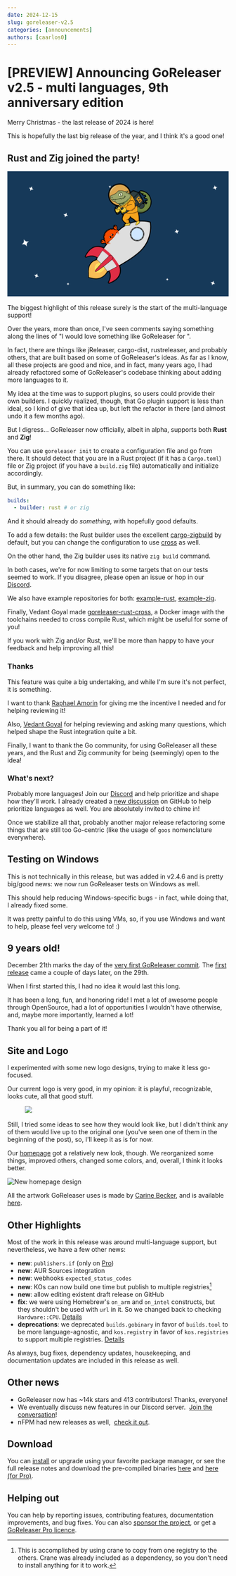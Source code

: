 ```yaml
---
date: 2024-12-15
slug: goreleaser-v2.5
categories: [announcements]
authors: [caarlos0]
---
```


# [PREVIEW] Announcing GoReleaser v2.5 - multi languages, 9th anniversary edition

Merry Christmas - the last release of 2024 is here!

<!-- more -->

This is hopefully the last big release of the year, and I think it's a good one!

## Rust and Zig joined the party!

![mascot party!](https://raw.githubusercontent.com/goreleaser/artwork/refs/heads/master/goreleaser_rust_zig_16_9.png)

The biggest highlight of this release surely is the start of the multi-language
support!

Over the years, more than once, I've seen comments saying something along the
lines of "I would love something like GoReleaser for <insert language>".

In fact, there are things like jReleaser, cargo-dist, rustreleaser, and probably
others, that are built based on some of GoReleaser's ideas.
As far as I know, all these projects are good and nice, and in fact, many years
ago, I had already refactored some of GoReleaser's codebase thinking about
adding more languages to it.

My idea at the time was to support plugins, so users could provide their own
builders.
I quickly realized, though, that Go plugin support is less than ideal, so I
kind of give that idea up, but left the refactor in there (and almost undo it a
few months ago).

But I digress... GoReleaser now officially, albeit in alpha, supports both
**Rust** and **Zig**!

You can use `goreleaser init` to create a configuration file and go from there.
It should detect that you are in a Rust project (if it has a `Cargo.toml`) file
or Zig project (if you have a `build.zig` file) automatically and initialize
accordingly.

But, in summary, you can do something like:

```yaml title=".goreleaser.yaml"
builds:
  - builder: rust # or zig
```

And it should already do _something_, with hopefully good defaults.

To add a few details: the Rust builder uses the excellent [cargo-zigbuild][] by
default, but you can change the configuration to use [cross][] as well.

On the other hand, the Zig builder uses its native `zig build` command.

In both cases, we're for now limiting to some targets that on our tests seemed
to work. If you disagree, please open an issue or hop in our [Discord][].

We also have example repositories for both: [example-rust][], [example-zig][].

Finally, Vedant Goyal made [goreleaser-rust-cross][], a Docker image with the
toolchains needed to cross compile Rust, which might be useful for some of you!

If you work with Zig and/or Rust, we'll be more than happy to have your feedback
and help improving all this!

### Thanks

This feature was quite a big undertaking, and while I'm sure it's not perfect,
it is something.

I want to thank [Raphael Amorin][rapha] for giving me the incentive I needed and
for helping reviewing it!

Also, [Vedant Goyal][vedant] for helping reviewing and asking many questions,
which helped shape the Rust integration quite a bit.

Finally, I want to thank the Go community, for using GoReleaser all these years,
and the Rust and Zig community for being (seemingly) open to the idea!

### What's next?

Probably more languages!
Join our [Discord][] and help prioritize and shape how they'll work.
I already created a [new discussion](https://github.com/orgs/goreleaser/discussions/5367)
on GitHub to help prioritize languages as well.
You are absolutely invited to chime in!

Once we stabilize all that, probably another major release refactoring some
things that are still too Go-centric (like the usage of `goos` nomenclature
everywhere).

## Testing on Windows

This is not technically in this release, but was added in v2.4.6 and is pretty
big/good news: we now run GoReleaser tests on Windows as well.

This should help reducing Windows-specific bugs - in fact, while doing that, I
already fixed some.

It was pretty painful to do this using VMs, so, if you use Windows and want to
help, please feel very welcome to! :)

## 9 years old!

December 21th marks the day of the [very first GoReleaser commit][first-commit].
The [first release][first-rel] came a couple of days later, on the 29th.

When I first started this, I had no idea it would last this long.

It has been a long, fun, and honoring ride! I met a lot of awesome people
through OpenSource, had a lot of opportunities I wouldn't have otherwise, and,
maybe more importantly, learned a lot!

Thank you all for being a part of it!

## Site and Logo

I experimented with some new logo designs, trying to make it less go-focused.

Our current logo is very good, in my opinion: it is playful, recognizable, looks
cute, all that good stuff.

<figure>
  <img src="https://github.com/user-attachments/assets/4f744ee9-895f-4ff2-a372-78fe3c418b0b" width="300px"/>
</figure>

Still, I tried some ideas to see how they would look like, but I didn't
think any of them would live up to the original one (you've seen one of them
in the beginning of the post), so, I'll keep it as is for now.

Our [homepage](https://goreleaser.com) got a relatively new look, though.
We reorganized some things, improved others, changed some colors, and, overall,
I think it looks better.

![New homepage design](https://github.com/user-attachments/assets/4c06ed2d-fb1b-48b6-9862-ad7a1cf28382)

All the artwork GoReleaser uses is made by [Carine Becker][carine], and is
available [here][artwork].

## Other Highlights

Most of the work in this release was around multi-language support, but
nevertheless, we have a few other news:

- **new**: `publishers.if` (only on [Pro][pro])
- **new**: AUR Sources integration
- **new**: webhooks `expected_status_codes`
- **new**: KOs can now build one time but publish to multiple registries[^crane]
- **new**: allow editing existent draft release on GitHub
- **fix**: we were using Homebrew's `on_arm` and `on_intel` constructs, but they
  shouldn't be used with `url` in it. So we changed back to checking
  `Hardware::CPU`. [Details](https://github.com/goreleaser/goreleaser/issues/5347)
- **deprecations**: we deprecated `builds.gobinary` in favor of `builds.tool`
  to be more language-agnostic, and `kos.registry` in favor of `kos.registries`
  to support multiple registries.
  [Details](/deprecations)

[^crane]:
    This is accomplished by using crane to copy from one registry to the
    others. Crane was already included as a dependency, so you don't need to
    install anything for it to work.

As always, bug fixes, dependency updates, housekeeping, and documentation
updates are included in this release as well.

## Other news

- GoReleaser now has ~14k stars and 413 contributors! Thanks, everyone!
- We eventually discuss new features in our Discord server. 
  [Join the conversation][discord]!
- nFPM had new releases as well, 
  [check it out](https://github.com/goreleaser/nfpm/releases).

## Download

You can [install][] or upgrade using your favorite package manager, or see the
full release notes and download the pre-compiled binaries [here][oss-rel] and
[here (for Pro)][pro-rel].

## Helping out

You can help by reporting issues, contributing features, documentation
improvements, and bug fixes.
You can also [sponsor the project](/sponsors), or get a
[GoReleaser Pro licence][pro].

[pro]: /pro
[install]: https://goreleaser.com/install
[pro-rel]: https://github.com/goreleaser/goreleaser-pro/releases/tag/v2.5.0-pro
[oss-rel]: https://github.com/goreleaser/goreleaser/releases/tag/v2.5.0
[discord]: https://goreleaser.com/discord
[cargo-zigbuild]: https://github.com/rust-cross/cargo-zigbuild
[cross]: https://github.com/cross-rs/cross
[example-rust]: https://github.com/goreleaser/example-rust/
[example-zig]: https://github.com/goreleaser/example-zig/
[goreleaser-rust-cross]: https://github.com/vedantmgoyal9/goreleaser-rust-cross
[first-commit]: https://github.com/goreleaser/goreleaser/commit/8b63e6555be45234c4c2a69576ca2ddab705302c
[first-rel]: https://github.com/goreleaser/goreleaser/releases/tag/v0.0.1
[rapha]: https://github.com/raphamorim
[vedant]: https://github.com/vedantmgoyal9
[carine]: https://github.com/carinebecker
[artwork]: https://github.com/goreleaser/artwork
